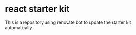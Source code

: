 # react starter kit

This is a repository using renovate bot to update the starter kit automatically.
